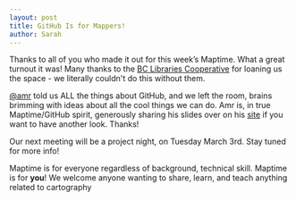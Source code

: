 ```yaml
---
layout: post
title: GitHub Is for Mappers!
author: Sarah
---
```


Thanks to all of you who made it out for this week’s Maptime. What a great turnout it was! Many thanks to the [BC Libraries Cooperative](https://bc.libraries.coop) for loaning us the space - we literally couldn't do this without them.

[@amr](http://www.twitter.com/amreldib) told us ALL the things about GitHub, and we left the room, brains brimming with ideas about all the cool things we can do. Amr is, in true Maptime/GitHub spirit, generously sharing his slides over on his [site](http://www.amreldib.com/slides/introToGitHub/#/) if you want to have another look. Thanks!

Our next meeting will be a project night, on Tuesday March 3rd. Stay tuned for more info!

Maptime is for everyone regardless of background, technical skill. Maptime is for **you**! We welcome anyone wanting to share, learn, and teach anything related to cartography